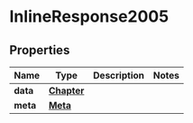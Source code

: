 

# InlineResponse2005


## Properties

Name | Type | Description | Notes
------------ | ------------- | ------------- | -------------
**data** | [**Chapter**](Chapter.md) |  | 
**meta** | [**Meta**](Meta.md) |  | 



